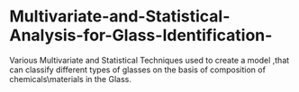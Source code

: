 # Multivariate-and-Statistical-Analysis-for-Glass-Identification-
Various Multivariate and Statistical Techniques used to create a model ,that can classify different types of glasses on the basis of composition of chemicals\materials in the Glass.
